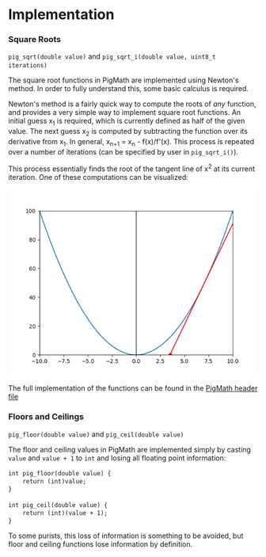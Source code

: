 # Implementation

### Square Roots

`pig_sqrt(double value)` and `pig_sqrt_i(double value, uint8_t iterations)`

The square root functions in PigMath are implemented using Newton's method. In order to fully understand this, some basic calculus is required.

Newton's method is a fairly quick way to compute the roots of *any* function, and provides a very simple way to implement square root functions. An initial guess x<sub>1</sub> is required, which is currently defined as half of the given value. The next guess x<sub>2</sub> is computed by subtracting the function over its derivative from x<sub>1</sub>. In general, x<sub>n+1</sub> = x<sub>n</sub> - f(x)/f'(x). This process is repeated over a number of iterations (can be specified by user in `pig_sqrt_i()`).

This process essentially finds the root of the tangent line of x<sup>2</sup> at its current iteration. One of these computations can be visualized:

![Newton's Method Visual](images/newtons_method.png)

The full implementation of the functions can be found in the [PigMath header file](../include/pigmath.h)

### Floors and Ceilings

`pig_floor(double value)` and `pig_ceil(double value)`

The floor and ceiling values in PigMath are implemented simply by casting `value` and `value + 1` to `int` and losing all floating point information:

    int pig_floor(double value) {
        return (int)value;
    }

    int pig_ceil(double value) {
        return (int)(value + 1);
    }

To some purists, this loss of information is something to be avoided, but floor and ceiling functions lose information by definition.
